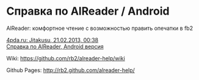 Справка по AlReader / Android
=============

AlReader: комфортное чтение с возможностью править опечатки в fb2

[4pda.ru: Jitakusu, 21.02.2013, 00:38](http://4pda.ru/forum/index.php?showtopic=340035&st=10920#entry19757407)  
[Справка по AlReader, Android версия](https://docs.google.com/document/d/1hA2MGm2KCeIFvDnNyuMdmPUyjbA5ETRRslviGZv0HeE/pub)

Wiki: https://github.com/rb2/alreader-help/wiki

Github Pages: http://rb2.github.com/alreader-help/
